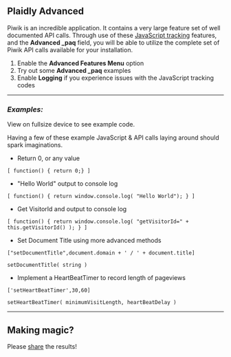 ## Plaidly Advanced
Piwik is an incredible application. It contains a very large feature set of well documented API calls.
Through use of these [JavaScript tracking](http://piwik.org/docs/javascript-tracking/) features, and the **Advanced \_paq** field, you will be able to utilize the complete set of Piwik API calls available for your installation.

1. Enable the **Advanced Features Menu** option
2. Try out some **Advanced \_paq** examples
3. Enable __Logging__ if you experience issues with the JavaScript tracking codes


<hr/>


### *Examples:*
 <span class="visible-xs hidden-lg hidden-md label label-info">View on fullsize device to see example code.</span>

Having a few of these example JavaScript &amp; API calls laying around should spark imaginations.

* Return 0, or any value

`[ function() { return 0;} ]`

* "Hello World" output to console log

`[ function() { return window.console.log( "Hello World"); } ]`

* Get VisitorId and output to console log

`[ function() { return window.console.log( "getVisitorId=" + this.getVisitorId() ); } ]`

* Set Document Title using more advanced methods

`["setDocumentTitle",document.domain + ' / ' + document.title]`

`setDocumentTitle( string )`

* Implement a HeartBeatTimer to record length of pageviews

`['setHeartBeatTimer',30,60]`

`setHeartBeatTimer( minimumVisitLength, heartBeatDelay )`


<hr/>


## Making magic?
Please [share](/CONTRIBUTING.html) the results!


